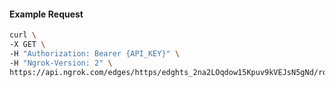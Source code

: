 <!-- Code generated for API Clients. DO NOT EDIT. -->

#### Example Request

```bash
curl \
-X GET \
-H "Authorization: Bearer {API_KEY}" \
-H "Ngrok-Version: 2" \
https://api.ngrok.com/edges/https/edghts_2na2LOqdow15Kpuv9kVEJsN5gNd/routes/edghtsrt_2na2LT0XZoZVunANkUwU2y94rVZ/webhook_verification
```
